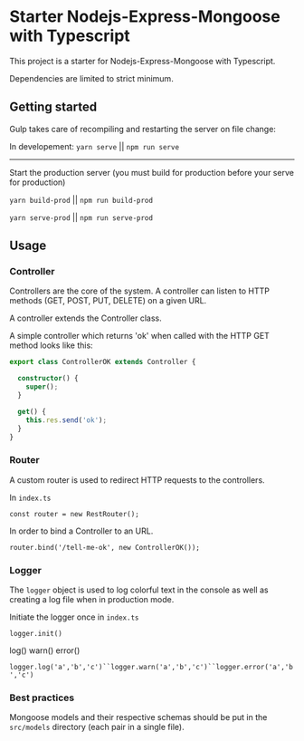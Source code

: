 # Starter Nodejs-Express-Mongoose with Typescript

This project is a starter for Nodejs-Express-Mongoose with Typescript.

Dependencies are limited to strict minimum.

## Getting started

Gulp takes care of recompiling and restarting the server on file change:

In developement: `yarn serve` || `npm run serve`

---

Start the production server (you must build for production before your serve for production)

`yarn build-prod` || `npm run build-prod`

`yarn serve-prod` || `npm run serve-prod`

## Usage

### Controller

Controllers are the core of the system. A controller can listen to HTTP methods (GET, POST, PUT, DELETE) on a given URL.

A controller extends the Controller class.

A simple controller which returns 'ok' when called with the HTTP GET method looks like this:

``` Typescript
export class ControllerOK extends Controller {

  constructor() {
    super();
  }

  get() {
    this.res.send('ok');
  }
}
```

### Router

A custom router is used to redirect HTTP requests to the controllers.

In `index.ts`

`const router = new RestRouter();`

In order to bind a Controller to an URL.

`router.bind('/tell-me-ok', new ControllerOK());`

### Logger

The `logger` object is used to log colorful text in the console as well as creating a log file when in production mode.

Initiate the logger once in `index.ts`

`logger.init()`

log() warn() error()

`logger.log('a','b','c')``logger.warn('a','b','c')``logger.error('a','b','c')`

### Best practices

Mongoose models and their respective schemas should be put in the `src/models` directory (each pair in a single file).
